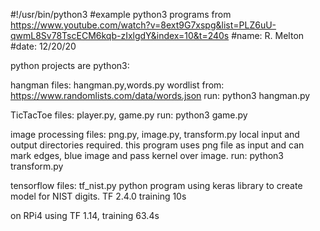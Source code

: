 #!/usr/bin/python3
#example python3 programs from https://www.youtube.com/watch?v=8ext9G7xspg&list=PLZ6uU-qwmL8Sv78TscECM6kqb-zIxlgdY&index=10&t=240s
#name: R. Melton
#date: 12/20/20

python projects are python3:

hangman files: hangman.py,words.py
wordlist from: https://www.randomlists.com/data/words.json
run: python3 hangman.py

TicTacToe files: player.py, game.py
run: python3 game.py

image processing files: png.py, image.py, transform.py
local input and output directories required.
this program uses png file as input and can mark edges, blue image and pass kernel over image.
run: python3 transform.py

tensorflow files: tf_nist.py
python program using keras library to create model for NIST digits.
TF 2.4.0 training 10s

on RPi4 using TF 1.14, training 63.4s




